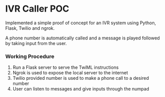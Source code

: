 <h1>IVR Caller POC</h1>
<p>Implemented a simple proof of concept for an IVR system using Python, Flask, Twilio and ngrok.</p>

<p>A phone number is automatically called and a message is played followed by taking input from the user.</p>

<h3>Working Procedure</h3>
<ol>
  <li>Run a Flask server to serve the TwiML instructions</li>
  <li>Ngrok is used to expose the local server to the internet</li>
  <li>Twilio provided number is used to make a phone call to a desired number</li>
  <li>User can listen to messages and give inputs through the numpad</li>
</ol>


